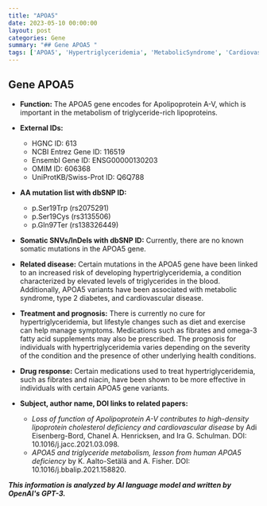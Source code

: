 ```yaml
---
title: "APOA5"
date: 2023-05-10 00:00:00
layout: post
categories: Gene
summary: "## Gene APOA5 "
tags: ['APOA5', 'Hypertriglyceridemia', 'MetabolicSyndrome', 'CardiovascularDisease', 'Fibrates', 'Omega3FattyAcids', 'DrugResponse', 'GeneticMutation']
---
```


## Gene APOA5 

- **Function:** The APOA5 gene encodes for Apolipoprotein A-V, which is important in the metabolism of triglyceride-rich lipoproteins.

- **External IDs:** 
    - HGNC ID: 613 
    - NCBI Entrez Gene ID: 116519 
    - Ensembl Gene ID: ENSG00000130203 
    - OMIM ID: 606368 
    - UniProtKB/Swiss-Prot ID: Q6Q788 

- **AA mutation list with dbSNP ID:**
    - p.Ser19Trp (rs2075291)
    - p.Ser19Cys (rs3135506)
    - p.Gln97Ter (rs138326449)

- **Somatic SNVs/InDels with dbSNP ID:** Currently, there are no known somatic mutations in the APOA5 gene.

- **Related disease:** Certain mutations in the APOA5 gene have been linked to an increased risk of developing hypertriglyceridemia, a condition characterized by elevated levels of triglycerides in the blood. Additionally, APOA5 variants have been associated with metabolic syndrome, type 2 diabetes, and cardiovascular disease.

- **Treatment and prognosis:** There is currently no cure for hypertriglyceridemia, but lifestyle changes such as diet and exercise can help manage symptoms. Medications such as fibrates and omega-3 fatty acid supplements may also be prescribed. The prognosis for individuals with hypertriglyceridemia varies depending on the severity of the condition and the presence of other underlying health conditions.

- **Drug response:** Certain medications used to treat hypertriglyceridemia, such as fibrates and niacin, have been shown to be more effective in individuals with certain APOA5 gene variants.

- **Subject, author name, DOI links to related papers:**
    - *Loss of function of Apolipoprotein A-V contributes to high-density lipoprotein cholesterol deficiency and cardiovascular disease* by Adi Eisenberg-Bord, Chanel A. Henricksen, and Ira G. Schulman. DOI: 10.1016/j.jacc.2021.03.098.
    - *APOA5 and triglyceride metabolism, lesson from human APOA5 deficiency* by K. Aalto-Setälä and A. Fisher. DOI: 10.1016/j.bbalip.2021.158820.

**_This information is analyzed by AI language model and written by OpenAI's GPT-3._**